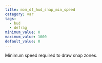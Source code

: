```yaml
---
title: mom_df_hud_snap_min_speed
category: var
tags:
  - hud
  - defrag
minimum_value: 0
maximum_value: 1000
default_value: 0
---
```


Minimum speed required to draw snap zones.
